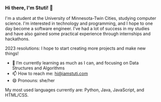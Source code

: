 ### Hi there, I'm Stuti! 👋

I'm a student at the University of Minnesota-Twin Cities, studying computer science. I'm interested in technology and programming, and I hope to one day become a software engineer. I've had a lot of success in my studies and have also gained some practical experience through internships and hackathons.

2023 resolutions: I hope to start creating more projects and make new things!

- 🌱 I’m currently learning as much as I can, and focusing on Data Structures and Algorithms
- 📫 How to reach me: hi@iamstuti.com 
- 😄 Pronouns: she/her

My most used languages currently are: Python, Java, JavaScript, and HTML/CSS.


<!--
**iamstutishah/iamstutishah** is a ✨ _special_ ✨ repository because its `README.md` (this file) appears on your GitHub profile.

Here are some ideas to get you started:

- 🔭 I’m currently working on ...
- 🌱 I’m currently learning ...
- 👯 I’m looking to collaborate on ...
- 🤔 I’m looking for help with ...
- 💬 Ask me about ...
- 📫 How to reach me: ...
- 😄 Pronouns: ...
- ⚡ Fun fact: ...
-->
